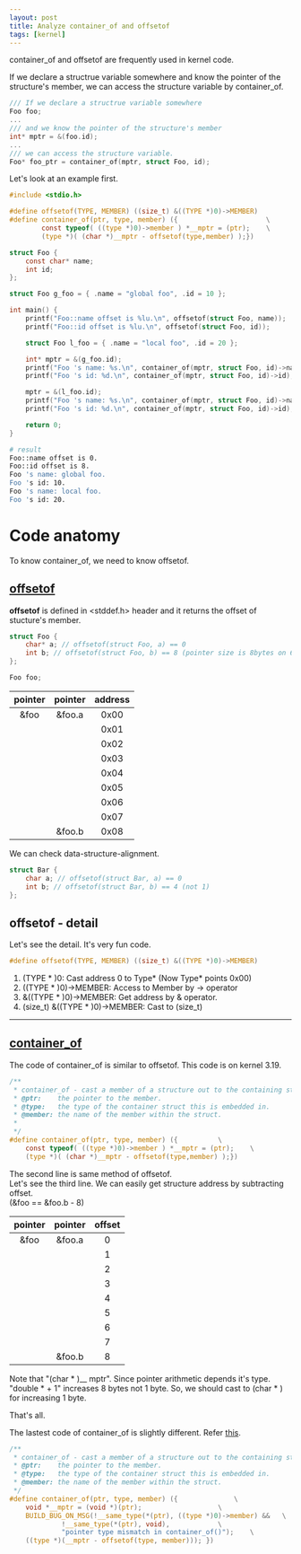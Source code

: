 ```yaml
---
layout: post
title: Analyze container_of and offsetof
tags: [kernel]
---
```


container_of and offsetof are frequently used in kernel code.  

If we declare a structrue variable somewhere and know the pointer of the structure's member, we can access the structure variable by container_of.
```c
/// If we declare a structrue variable somewhere
Foo foo;
...
/// and we know the pointer of the structure's member
int* mptr = &(foo.id);
...
/// we can access the structure variable.
Foo* foo_ptr = container_of(mptr, struct Foo, id);
```

Let's look at an example first.

```c
#include <stdio.h>

#define offsetof(TYPE, MEMBER) ((size_t) &((TYPE *)0)->MEMBER)
#define container_of(ptr, type, member) ({                      \
        const typeof( ((type *)0)->member ) *__mptr = (ptr);    \
        (type *)( (char *)__mptr - offsetof(type,member) );})

struct Foo {
	const char* name;
	int id;
};

struct Foo g_foo = { .name = "global foo", .id = 10 };

int main() {
	printf("Foo::name offset is %lu.\n", offsetof(struct Foo, name));
	printf("Foo::id offset is %lu.\n", offsetof(struct Foo, id));

	struct Foo l_foo = { .name = "local foo", .id = 20 };

	int* mptr = &(g_foo.id);
	printf("Foo 's name: %s.\n", container_of(mptr, struct Foo, id)->name);
	printf("Foo 's id: %d.\n", container_of(mptr, struct Foo, id)->id);

	mptr = &(l_foo.id);
	printf("Foo 's name: %s.\n", container_of(mptr, struct Foo, id)->name);
	printf("Foo 's id: %d.\n", container_of(mptr, struct Foo, id)->id);

	return 0;
}
```
```sh
# result
Foo::name offset is 0.
Foo::id offset is 8.
Foo 's name: global foo.
Foo 's id: 10.
Foo 's name: local foo.
Foo 's id: 20.
```

# Code anatomy
To know container_of, we need to know offsetof.

## [offsetof](https://elixir.bootlin.com/linux/latest/source/include/linux/stddef.h#L15)

**offsetof** is defined in <stddef.h> header and it returns the offset of stucture's member.
```cpp 
struct Foo {
	char* a; // offsetof(struct Foo, a) == 0
	int b; // offsetof(struct Foo, b) == 8 (pointer size is 8bytes on 64bit system)
};

Foo foo;
```
| pointer | pointer | address |
|:---:|:---:|:---:|
| &foo | &foo.a | 0x00 |
|  |  | 0x01 |
|  |  | 0x02 |
|  |  | 0x03 |
|  |  | 0x04 |
|  |  | 0x05 |
|  |  | 0x06 |
|  |  | 0x07 |
|  | &foo.b | 0x08 |

We can check data-structure-alignment.
```cpp 
struct Bar {
	char a; // offsetof(struct Bar, a) == 0
	int b; // offsetof(struct Bar, b) == 4 (not 1)
};
```

## offsetof - detail
Let's see the detail. It's very fun code.
```c
#define offsetof(TYPE, MEMBER) ((size_t) &((TYPE *)0)->MEMBER)
``` 
1. (TYPE * )0: Cast address 0 to Type* (Now Type* points 0x00)
2. ((TYPE * )0)->MEMBER: Access to Member by -> operator
3. &((TYPE * )0)->MEMBER: Get address by & operator.
4. (size_t) &((TYPE * )0)->MEMBER: Cast to (size_t)

---

## [container_of](https://elixir.bootlin.com/linux/v3.19.8/source/include/linux/kernel.h#L798)
The code of container_of is similar to offsetof. This code is on kernel 3.19.

```c
/**
 * container_of - cast a member of a structure out to the containing structure
 * @ptr:	the pointer to the member.
 * @type:	the type of the container struct this is embedded in.
 * @member:	the name of the member within the struct.
 *
 */
#define container_of(ptr, type, member) ({			\
	const typeof( ((type *)0)->member ) *__mptr = (ptr);	\
	(type *)( (char *)__mptr - offsetof(type,member) );})
```
The second line is same method of offsetof.  
Let's see the third line. We can easily get structure address by subtracting offset.  
(&foo == &foo.b - 8)  

| pointer | pointer | offset |
|:---:|:---:|:---:|
| &foo | &foo.a | 0 |
|  |  | 1 |
|  |  | 2 |
|  |  | 3 |
|  |  | 4 |
|  |  | 5 |
|  |  | 6 |
|  |  | 7 |
|  | &foo.b | 8 |

Note that "(char * )__ mptr". Since pointer arithmetic depends it's type. "double * + 1" increases 8 bytes not 1 byte.
So, we should cast to (char * ) for increasing 1 byte.

That's all.  

The lastest code of container_of is slightly different. Refer [this](https://elixir.bootlin.com/linux/latest/source/include/linux/kernel.h#L969).
```c
/**
 * container_of - cast a member of a structure out to the containing structure
 * @ptr:	the pointer to the member.
 * @type:	the type of the container struct this is embedded in.
 * @member:	the name of the member within the struct.
 */
#define container_of(ptr, type, member) ({				\
	void *__mptr = (void *)(ptr);					\
	BUILD_BUG_ON_MSG(!__same_type(*(ptr), ((type *)0)->member) &&	\
			 !__same_type(*(ptr), void),			\
			 "pointer type mismatch in container_of()");	\
	((type *)(__mptr - offsetof(type, member))); })
```
